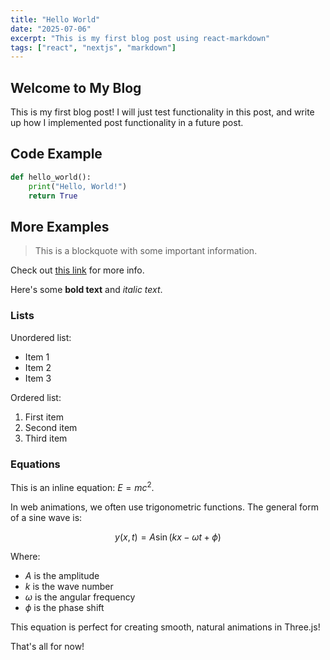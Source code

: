 ```yaml
---
title: "Hello World"
date: "2025-07-06"
excerpt: "This is my first blog post using react-markdown"
tags: ["react", "nextjs", "markdown"]
---
```


## Welcome to My Blog

This is my first blog post! I will just test functionality in this post, and write up how I implemented post functionality in a future post.

## Code Example

```python
def hello_world():
    print("Hello, World!")
    return True
``` 

## More Examples

> This is a blockquote with some important information.

Check out [this link](https://example.com) for more info.

Here's some **bold text** and *italic text*.

### Lists

Unordered list:
- Item 1
- Item 2
- Item 3

Ordered list:
1. First item
2. Second item
3. Third item 

### Equations
This is an inline equation: $E = mc^2$.

In web animations, we often use trigonometric functions. The general form of a sine wave is:

$$
y(x,t) = A \sin(kx - \omega t + \phi)
$$

Where:
- $A$ is the amplitude
- $k$ is the wave number  
- $\omega$ is the angular frequency
- $\phi$ is the phase shift

This equation is perfect for creating smooth, natural animations in Three.js!

That's all for now!
